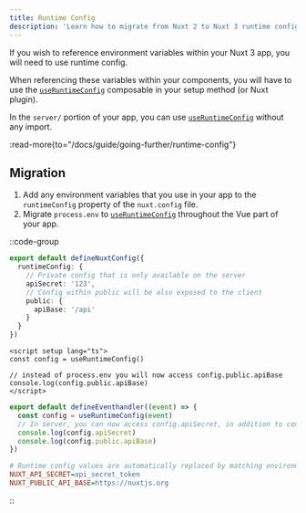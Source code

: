 ```yaml
---
title: Runtime Config
description: 'Learn how to migrate from Nuxt 2 to Nuxt 3 runtime config.'
---
```


If you wish to reference environment variables within your Nuxt 3 app, you will need to use runtime config.

When referencing these variables within your components, you will have to use the [`useRuntimeConfig`](/docs/api/composables/use-runtime-config) composable in your setup method (or Nuxt plugin).

In the `server/` portion of your app, you can use [`useRuntimeConfig`](/docs/api/composables/use-runtime-config) without any import.

:read-more{to="/docs/guide/going-further/runtime-config"}

## Migration

1. Add any environment variables that you use in your app to the `runtimeConfig` property of the `nuxt.config` file.
2. Migrate `process.env` to [`useRuntimeConfig`](/docs/api/composables/use-runtime-config) throughout the Vue part of your app.

::code-group

```ts [nuxt.config.ts]
export default defineNuxtConfig({
  runtimeConfig: {
    // Private config that is only available on the server
    apiSecret: '123',
    // Config within public will be also exposed to the client
    public: {
      apiBase: '/api'
    }
  }
})
```

```vue [app/pages/index.vue]
<script setup lang="ts">
const config = useRuntimeConfig()

// instead of process.env you will now access config.public.apiBase
console.log(config.public.apiBase)
</script>
```

```ts [server/api/hello.ts]
export default defineEventhandler((event) => {
  const config = useRuntimeConfig(event)
  // In server, you can now access config.apiSecret, in addition to config.public
  console.log(config.apiSecret)
  console.log(config.public.apiBase)
})
```

```ini [.env]
# Runtime config values are automatically replaced by matching environment variables at runtime
NUXT_API_SECRET=api_secret_token
NUXT_PUBLIC_API_BASE=https://nuxtjs.org
```

::
